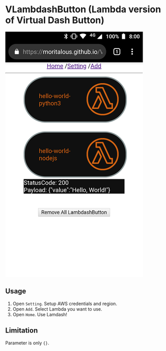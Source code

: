 # VLambdashButton (Lambda version of Virtual Dash Button)

![Image](screenshot/image.png)

## Usage

1. Open `Setting`. Setup AWS credentials and region.
1. Open `Add`. Select Lambda you want to use.
1. Open `Home`. Use Lamdash!

## Limitation
Parameter is only `{}`.

